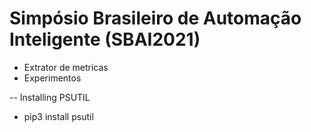 # Simpósio Brasileiro de Automação Inteligente (SBAI2021)
* Extrator de metricas
* Experimentos

-- Installing PSUTIL
* pip3 install psutil
